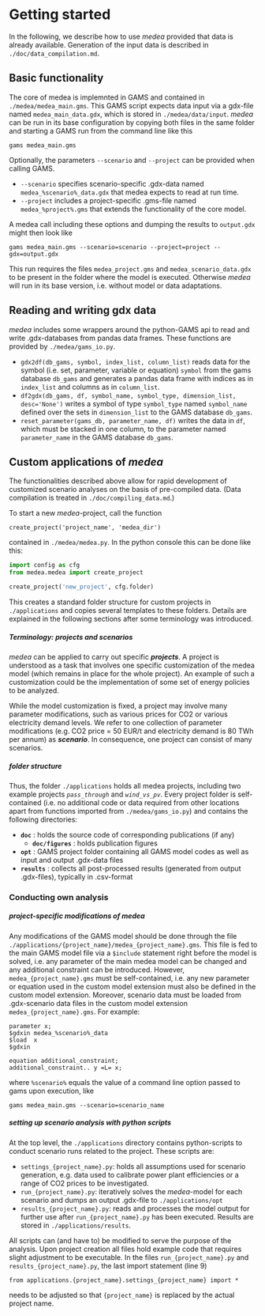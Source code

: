 # Getting started
In the following, we describe how to use _medea_ provided that data is already available. 
Generation of the input data is described in `./doc/data_compilation.md`.

## Basic functionality
The core of medea is implemnted in GAMS and contained in `./medea/medea_main.gms`. 
This GAMS script expects data input via a gdx-file named `medea_main_data.gdx`, which is stored in `./medea/data/input`.
_medea_ can be run in its base configuration by copying both files in the same folder and starting a GAMS run from the 
command line like this 
```
gams medea_main.gms
``` 
Optionally, the parameters `--scenario` and `--project` can be provided when calling GAMS.
* `--scenario` specifies scenario-specific .gdx-data named `medea_%scenario%_data.gdx` that medea expects to read at 
run time.
* `--project` includes a project-specific .gms-file named `medea_%project%.gms` that extends the functionality of the 
core model.

A medea call including these options and dumping the results to `output.gdx` might then look like
```
gams medea_main.gms --scenario=scenario --project=project --gdx=output.gdx
```
This run requires the files `medea_project.gms` and `medea_scenario_data.gdx` to be present in the folder where the 
model is executed. Otherwise _medea_ will run in its base version, i.e. without model or data adaptations.

## Reading and writing gdx data
_medea_ includes some wrappers around the python-GAMS api to read and write .gdx-databases from pandas data frames. 
These functions are provided by `./medea/gams_io.py`.
* `gdx2df(db_gams, symbol, index_list, column_list)` reads data for the symbol (i.e. set, parameter, variable or equation) 
`symbol` from the gams database `db_gams` and generates a pandas data frame with indices as in `index_list` and columns 
as in `column_list`.
* `df2gdx(db_gams, df, symbol_name, symbol_type, dimension_list, desc='None')` writes a symbol of type `symbol_type` 
named `symbol_name` defined over the sets in `dimension_list` to the GAMS database `db_gams`.
*  `reset_parameter(gams_db, parameter_name, df)` writes the data in `df`, which must be stacked in one column, to the 
parameter named `parameter_name` in the GAMS database `db_gams`.

## Custom applications of _medea_
The functionalities described above allow for rapid development of customized scenario analyses on the basis of 
pre-compiled data. (Data compilation is treated in `./doc/compiling_data.md`.)

To start a new _medea_-project, call the function
```
create_project('project_name', 'medea_dir')
```
contained in `./medea/medea.py`. In the python console this can be done like this:
```python
import config as cfg
from medea.medea import create_project

create_project('new_project', cfg.folder)
```
This creates a standard folder structure for custom projects in `./applications` and copies several templates to these 
folders. 
Details are explained in the following sections after some terminology was introduced.

##### Terminology: _projects_ and _scenarios_
_medea_ can be applied to carry out specific ***projects***. A project is understood as a task that involves 
one specific customization of the medea model (which remains in place for the whole project). An example of such a 
customization could be the implementation of some set of energy policies to be analyzed.

While the model customization is fixed, a project may involve many parameter modifications, such as various prices for 
CO2 or various electricity demand levels. We refer to one collection of parameter modifications (e.g. CO2 price = 50 
EUR/t and electricity demand is 80 TWh per annum) as ***scenario***. In consequence, one project can consist of many 
scenarios. 

##### folder structure
Thus, the folder `./applications` holds all medea projects, including two example projects  _`pass_through`_ 
and _`wind_vs_pv`_. 
Every project folder is self-contained (i.e. no additional code or data required from other locations apart from 
functions imported from `./medea/gams_io.py`) and contains the following directories:
*   **`doc`** : holds the source code of corresponding publications (if any)
    * **`doc/figures`** : holds publication figures
* **`opt`** : GAMS project folder containing all GAMS model codes as well as input and output .gdx-data files
* **`results`** : collects all post-processed results (generated from output .gdx-files), typically in .csv-format

### Conducting own analysis
##### project-specific modifications of _medea_
Any modifications of the GAMS model should be done through the file 
`./applications/{project_name}/medea_{project_name}.gms`. This file is fed to the main GAMS model file via a `$include`
statement right before the model is solved, i.e. any parameter of the main medea model can be changed and any additional 
constraint can be introduced.
However, `medea_{project_name}.gms` must be self-contained, i.e. any new parameter or equation used in the custom 
model extension must also be defined in the custom model extension. Moreover, scenario data must be loaded from 
.gdx-scenario data files in the custom model extension `medea_{project_name}.gms`. For example:
```
parameter x; 
$gdxin medea_%scenario%_data
$load  x
$gdxin

equation additional_constraint;
additional_constraint.. y =L= x;
```
where `%scenario%` equals the value of a command line option passed to gams upon execution, like
```
gams medea_main.gms --scenario=scenario_name
```

##### setting up scenario analysis with python scripts
At the top level, the `./applications` directory contains python-scripts to conduct scenario runs related to the 
project. These scripts are:
*   `settings_{project_name}.py`: holds all assumptions used for scenario generation, e.g. data used to calibrate 
power plant efficiencies or a range of CO2 prices to be investigated.
*  `run_{project_name}.py`: iteratively solves the _medea_-model for each scenario and dumps an output .gdx-file to
`./applications/opt`   
*  `results_{project_name}.py`: reads and processes the model output for further use after `run_{project_name}.py` 
has been executed. Results are stored in `./applications/results`.

All scripts can (and have to) be modified to serve the purpose of the analysis. Upon project creation all files hold
example code that requires slight adjustment to be executable. 
In the files `run_{project_name}.py` and `results_{project_name}.py`, the last import statement (line 9)
```
from applications.{project_name}.settings_{project_name} import *
```
needs to be adjusted so that `{project_name}` is replaced by the actual project name.

